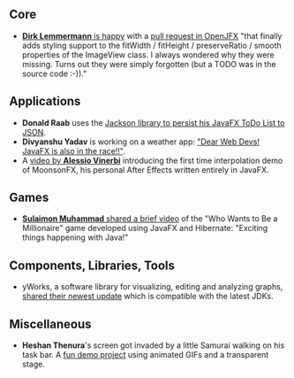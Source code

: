 ## Core

* [**Dirk Lemmermann** is happy](https://twitter.com/dlemmermann/status/1731945181056803237) with a [pull request in OpenJFX](https://github.com/openjdk/jfx/pull/1293) "that finally adds styling support to the fitWidth / fitHeight / preserveRatio / smooth properties of the ImageView class. I always wondered why they were missing. Turns out they were simply forgotten (but a TODO was in the source code :-))."

## Applications

* **Donald Raab** uses the [Jackson library to persist his JavaFX ToDo List to JSON](https://twitter.com/TheDonRaab/status/1732273493092524526).
* **Divyanshu Yadav** is working on a weather app: ["Dear Web Devs! JavaFX is also in the race!!"](https://twitter.com/DVyadav2307/status/1731645629536124981).
* A [video by **Alessio Vinerbi**](https://twitter.com/Alessio_Vinerbi/status/1730630540569522287) introducing the first time interpolation demo of MoonsonFX, his personal After Effects written entirely in JavaFX.

## Games
 
* [**Sulaimon Muhammad** shared a brief video](https://twitter.com/SulaimonMuhamm9/status/1731418084617933140) of the "Who Wants to Be a Millionaire" game developed using JavaFX and Hibernate: "Exciting things happening with Java!"

## Components, Libraries, Tools

* yWorks, a software library for visualizing, editing and analyzing graphs, [shared their newest update](https://twitter.com/yworks/status/1732707567346872829) which is compatible with the latest JDKs.

## Miscellaneous

* **Heshan Thenura**'s screen got invaded by a little Samurai walking on his task bar. A [fun demo project](https://github.com/heshanthenura/DesktopCompanion) using animated GIFs and a transparent stage.
